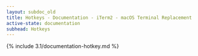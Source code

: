 ```yaml
---
layout: subdoc_old
title: Hotkeys - Documentation - iTerm2 - macOS Terminal Replacement
active-state: documentation
subhead: Hotkeys
---
```

{% include 3.1/documentation-hotkey.md %}

